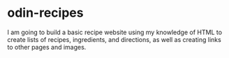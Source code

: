 # odin-recipes

I am going to build a basic recipe website using my knowledge of HTML
to create lists of recipes, ingredients, and directions, as well as 
creating links to other pages and images. 
